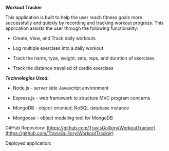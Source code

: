 **Workout Tracker**

This application is built to help the user reach fitness goals more successfully and quickly by recording and tracking workout progress. This application assists the user through the following functionality:

* Create, View, and Track daily workouts

* Log multiple exercises into a daily workout

* Track the name, type, weight, sets, reps, and duration of exercises. 

* Track the distance travelled of cardio exercises

***Technologies Used:***

* Node.js  - server side Javascript environment

* Express.js - web framework to  structure  MVC  program concerns

* MongoDB -  object-oriented, NoSQL database instance

* Mongoose - object modeling tool for MongoDB

GitHub Repository:  [https://github.com/TravisGuillory/WorkoutTracker](https://github.com/TravisGuillory/WorkoutTracker)

Deployed application: 
